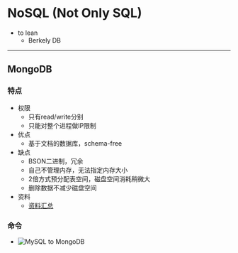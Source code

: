 # NoSQL (Not Only SQL) #

+ to lean
    - Berkely DB

--------------------------------------------------------------------------------

## MongoDB ##

### 特点 ###
+ 权限
    + 只有read/write分别
    + 只能对整个进程做IP限制
+ 优点
    - 基于文档的数据库，schema-free
+ 缺点
    - BSON二进制，冗余
    - 自己不管理内存，无法指定内存大小
    - 2倍方式预分配表空间，磁盘空间消耗稍微大
    - 删除数据不减少磁盘空间
+ 资料
    - [资料汇总](http://www.itpub.net/thread-1584381-1-1.html)

### 命令 ###
+ ![MySQL to MongoDB](http://image20.it168.com/201105_800x800/612/c0b08beea7c4bb41.jpg)
